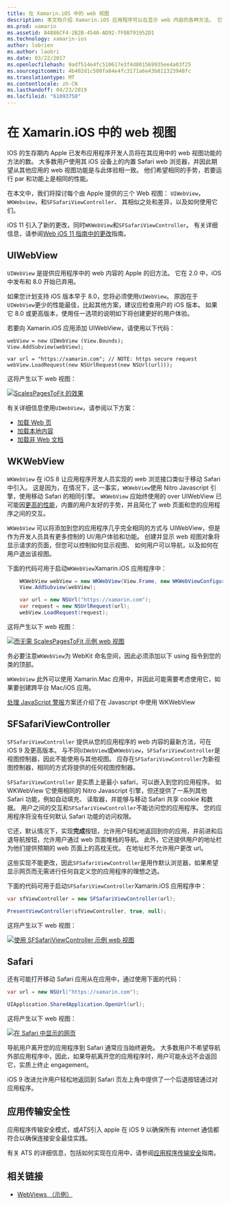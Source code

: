 ```yaml
---
title: 在 Xamarin.iOS 中的 web 视图
description: 本文档介绍 Xamarin.iOS 应用程序可以在显示 web 内容的各种方法。 它讨论 UIWebView、 WKWebView、 SFSafariViewController、 Safari 和应用程序传输安全。
ms.prod: xamarin
ms.assetid: 84886CF4-2B2B-4540-AD92-7F0B791952D1
ms.technology: xamarin-ios
author: lobrien
ms.author: laobri
ms.date: 03/22/2017
ms.openlocfilehash: 9adf514e4fc510617e3f4d801569935ee4a03f25
ms.sourcegitcommit: 4b402d1c508fa84e4fc3171a6e43b811323948fc
ms.translationtype: MT
ms.contentlocale: zh-CN
ms.lasthandoff: 04/23/2019
ms.locfileid: "61093750"
---
```

# <a name="web-views-in-xamarinios"></a>在 Xamarin.iOS 中的 web 视图

IOS 的生存期内 Apple 已发布应用程序开发人员将在其应用中的 web 视图功能的方法的数。 大多数用户使用其 iOS 设备上的内置 Safari web 浏览器，并因此期望从其他应用的 web 视图功能是与此体验相一致。 他们希望相同的手势，若要运行 par 和功能上是相同的性能。

在本文中，我们将探讨每个由 Apple 提供的三个 Web 视图： `UIWebView`， `WKWebview`，和`SFSafariViewController`、 其相似之处和差异，以及如何使用它们。 

iOS 11 引入了新的更改，同时`WKWebView`和`SFSafariViewController`。 有关详细信息，请参阅[Web iOS 11 指南中的更改](~/ios/platform/introduction-to-ios11/web.md)指南。

## <a name="uiwebview"></a>UIWebView

`UIWebView` 是提供应用程序中的 web 内容的 Apple 的旧方法。 它在 2.0 中，iOS 中发布和 8.0 开始已弃用。

如果您计划支持 iOS 版本早于 8.0，您将必须使用`UIWebView`。 原因在于`UIWebView`更少的性能最佳，比起其他方案，建议应检查用户的 iOS 版本。 如果它 8.0 或更高版本，使用任一选项的说明如下将创建更好的用户体验。
 
若要向 Xamarin.iOS 应用添加 UIWebView，请使用以下代码：
 
```
webView = new UIWebView (View.Bounds);
View.AddSubview(webView);

var url = "https://xamarin.com"; // NOTE: https secure request
webView.LoadRequest(new NSUrlRequest(new NSUrl(url)));
```

这将产生以下 web 视图：

[![](uiwebview-images/webview.png "ScalesPagesToFit 的效果")](uiwebview-images/webview.png#lightbox)

有关详细信息使用`UIWebView`，请参阅以下方案：


- [加载 Web 页](https://github.com/xamarin/recipes/tree/master/Recipes/ios/content_controls/web_view/load_a_web_page)
- [加载本地内容](https://github.com/xamarin/recipes/tree/master/Recipes/ios/content_controls/web_view/load_local_content)
- [加载非 Web 文档](https://github.com/xamarin/recipes/tree/master/Recipes/ios/content_controls/web_view/load_non-web_documents)

## <a name="wkwebview"></a>WKWebView

`WKWebView` 在 iOS 8 让应用程序开发人员实现的 web 浏览接口类似于移动 Safari 中引入。 这是因为，在情况下，这一事实，`WKWebView`使用 Nitro Javascript 引擎，使用移动 Safari 的相同引擎。 `WKWebView` 应始终使用的 over UIWebView 已可能因[更高的性能](http://blog.initlabs.com/post/100113463211/wkwebview-vs-uiwebview)，内置的用户友好的手势，并且简化了 web 页面和您的应用程序之间的交互。
  
`WKWebView` 可以将添加到您的应用程序几乎完全相同的方式与 UIWebView，但是作为开发人员具有更多控制的 UI/用户体验和功能。 创建并显示 web 视图对象将显示请求的页面，但您可以控制如何显示视图、 如何用户可以导航，以及如何在用户退出该视图。  

下面的代码可用于启动`WKWebView`Xamarin.iOS 应用程序中：

```csharp
    WKWebView webView = new WKWebView(View.Frame, new WKWebViewConfiguration());
    View.AddSubview(webView);

    var url = new NSUrl("https://xamarin.com");
    var request = new NSUrlRequest(url);
    webView.LoadRequest(request);
```

这将产生以下 web 视图：

[![](uiwebview-images/wkwebview.png "而无需 ScalesPagesToFit 示例 web 视图")](uiwebview-images/wkwebview.png#lightbox)

务必要注意`WKWebView`为 WebKit 命名空间，因此必须添加以下 using 指令到您的类的顶部。

`WKWebView` 此外可以使用 Xamarin.Mac 应用中，并因此可能需要考虑使用它，如果要创建跨平台 Mac/iOS 应用。

[处理 JavaScript 警报](https://github.com/xamarin/recipes/tree/master/Recipes/ios/content_controls/web_view/handle_javascript_alerts)方案还介绍了在 Javascript 中使用 WKWebView

<a name="safariviewcontroller" />

## <a name="sfsafariviewcontroller"></a>SFSafariViewController
 
 `SFSafariViewController` 提供从您的应用程序的 web 内容的最新方法，可在 iOS 9 及更高版本。 与不同`UIWebView`或`WKWebView`，`SFSafariViewController`是视图控制器，因此不能使用与其他视图。 应存在`SFSafariViewController`为新视图控制器，相同的方式将提供的任何视图控制器。
 
 `SFSafariViewController` 是实质上是最小 safari，可以嵌入到您的应用程序。 如 WKWebView 它使用相同的 Nitro Javascript 引擎，但还提供了一系列其他 Safari 功能，例如自动填充、 读取器，并能够与移动 Safari 共享 cookie 和数据。 用户之间的交互和`SFSafariViewController`不能访问您的应用程序。 您的应用程序将没有任何默认 Safari 功能的访问权限。
 
它还，默认情况下，实现**完成**按钮，允许用户轻松地返回到你的应用，并前进和后退导航按钮，允许用户通过 web 页面堆栈的导航。 此外，它还提供用户的地址栏为他们提供预期的 web 页面上的高枕无忧。 在地址栏不允许用户更改 url。 

这些实现不能更改，因此`SFSafariViewController`是用作默认浏览器，如果希望显示网页而无需进行任何自定义您的应用程序的理想之选。

下面的代码可用于启动`SFSafariViewController`Xamarin.iOS 应用程序中：

```csharp
var sfViewController = new SFSafariViewController(url);

PresentViewController(sfViewController, true, null);
```

这将产生以下 web 视图：

[![](uiwebview-images/sfsafariviewcontroller.png "使用 SFSafariViewController 示例 web 视图")](uiwebview-images/sfsafariviewcontroller.png#lightbox)

## <a name="safari"></a>Safari

还有可能打开移动 Safari 应用从在应用中，通过使用下面的代码：

```csharp
var url = new NSUrl("https://xamarin.com");

UIApplication.SharedApplication.OpenUrl(url);

```

这将产生以下 web 视图：

[![](uiwebview-images/safari.png "在 Safari 中显示的网页")](uiwebview-images/safari.png#lightbox)

导航用户离开您的应用程序到 Safari 通常应当始终避免。 大多数用户不希望导航外部应用程序中，因此，如果导航离开您的应用程序时，用户可能永远不会返回它，实质上终止 engagement。

iOS 9 改进允许用户轻松地返回到 Safari 页左上角中提供了一个后退按钮通过对应用程序。

## <a name="app-transport-security"></a>应用传输安全性

应用程序传输安全模式，或*ATS*引入 apple 在 iOS 9 以确保所有 internet 通信都符合以确保连接安全最佳实践。

有关 ATS 的详细信息，包括如何实现在应用中，请参阅[应用程序传输安全](~/ios/app-fundamentals/ats.md)指南。

## <a name="related-links"></a>相关链接

- [WebViews （示例）](https://developer.xamarin.com/samples/monotouch/WebView/)
